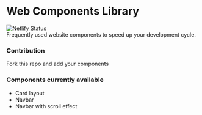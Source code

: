 # Web Components Library   
[![Netlify Status](https://api.netlify.com/api/v1/badges/66adbf0b-e63e-46ff-9906-405f7f07692a/deploy-status)](https://app.netlify.com/sites/webclib/deploys)   
Frequently used website components to speed up your development cycle.    
 
   
### Contribution   
Fork this repo and add your components   

### Components currently available   

- Card layout
- Navbar
- Navbar with scroll effect

